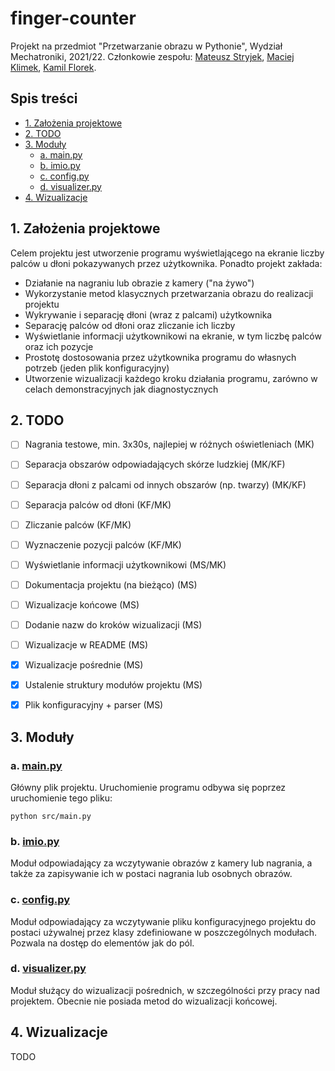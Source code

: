 <!-- omit in toc -->
# finger-counter
Projekt na przedmiot "Przetwarzanie obrazu w Pythonie", Wydział Mechatroniki, 2021/22. Członkowie zespołu: [Mateusz Stryjek](https://github.com/mstryjek), [Maciej Klimek](https://github.com/MKlimek00), [Kamil Florek](https://github.com/phlorek).

<!-- omit in toc -->
## Spis treści
- [1. Założenia projektowe](#1-założenia-projektowe)
- [2. TODO](#2-todo)
- [3. Moduły](#3-moduły)
  - [a. main.py](#a-mainpy)
  - [b. imio.py](#b-imiopy)
  - [c. config.py](#c-configpy)
  - [d. visualizer.py](#d-visualizerpy)
- [4. Wizualizacje](#4-wizualizacje)

## 1. Założenia projektowe
Celem projektu jest utworzenie programu wyświetlającego na ekranie liczby palców u dłoni pokazywanych przez użytkownika. 
Ponadto projekt zakłada:
- Działanie na nagraniu lub obrazie z kamery ("na żywo")
- Wykorzystanie metod klasycznych przetwarzania obrazu do realizacji projektu
- Wykrywanie i separację dłoni (wraz z palcami) użytkownika
- Separację palców od dłoni oraz zliczanie ich liczby
- Wyświetlanie informacji użytkownikowi na ekranie, w tym liczbę palców oraz ich pozycje
- Prostotę dostosowania przez użytkownika programu do własnych potrzeb (jeden plik konfiguracyjny)
- Utworzenie wizualizacji każdego kroku działania programu, zarówno w celach demonstracyjnych jak diagnostycznych

## 2. TODO
- [ ] Nagrania testowe, min. 3x30s, najlepiej w różnych oświetleniach (MK)
- [ ] Separacja obszarów odpowiadających skórze ludzkiej (MK/KF)
- [ ] Separacja dłoni z palcami od innych obszarów (np. twarzy) (MK/KF)
- [ ] Separacja palców od dłoni (KF/MK)
- [ ] Zliczanie palców (KF/MK)
- [ ] Wyznaczenie pozycji palców (KF/MK)
- [ ] Wyświetlanie informacji użytkownikowi (MS/MK)
- [ ] Dokumentacja projektu (na bieżąco) (MS)
- [ ] Wizualizacje końcowe (MS)
- [ ] Dodanie nazw do kroków wizualizacji (MS)
- [ ] Wizualizacje w README (MS)
- [X] Wizualizacje pośrednie (MS)
- [X] Ustalenie struktury modułów projektu (MS)
- [X] Plik konfiguracyjny + parser (MS)


## 3. Moduły
### a. [main.py](src/main.py)
Główny plik projektu. Uruchomienie programu odbywa się poprzez uruchomienie tego pliku:
```shell
python src/main.py
```

### b. [imio.py](src/imio.py)
Moduł odpowiadający za wczytywanie obrazów z kamery lub nagrania, a także za zapisywanie ich w postaci nagrania lub osobnych obrazów.

### c. [config.py](src/config.py)
Moduł odpowiadający za wczytywanie pliku konfiguracyjnego projektu do postaci używalnej przez klasy zdefiniowane w poszczególnych modułach. Pozwala na dostęp do elementów jak do pól.

### d. [visualizer.py](src/visualizer.py)
Moduł służący do wizualizacji pośrednich, w szczególności przy pracy nad projektem. Obecnie nie posiada metod do wizualizacji końcowej.


## 4. Wizualizacje
TODO